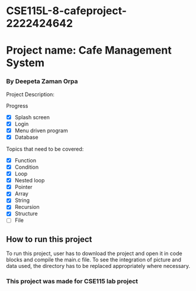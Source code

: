 # CSE115L-8-cafeproject-2222424642

[comment]: <> ()

# Project name: Cafe Management System
<h3> By Deepeta Zaman Orpa
</h3>

<p>Project Description:</p>


Progress
- [x] Splash screen
- [x] Login
- [x] Menu driven program                              
- [x] Database

Topics that need to be covered:
- [x] Function
- [x] Condition
- [x] Loop
- [x] Nested loop
- [x] Pointer
- [x] Array
- [x] String
- [x] Recursion
- [x] Structure
- [ ] File
<h2>How to run this project</h2>
To run this project, user has to download the project and open it in code blocks and compile the main.c file. To see the integration of picture and data used, the directory has to be replaced appropriately where necessary. 

<h3>This project was made for CSE115 lab project</h3>

